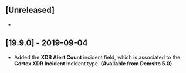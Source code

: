## [Unreleased]
- 

## [19.9.0] - 2019-09-04
- Added the **XDR Alert Count** incident field, which is associated to the **Cortex XDR Incident** incident type. **(Available from Demsito 5.0)**
